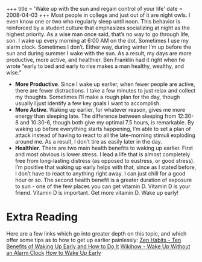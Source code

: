 +++
title = 'Wake up with the sun and regain control of your life'
date = 2008-04-03
+++
Most people in college and just out of it are night owls. I even know one or two who regularly sleep until noon. This behavior is reinforced by a student culture that emphasizes socializing at night as the highest priority. As a wise man once said, that’s no way to go through life, son. I wake up every morning at 6:00 AM on the dot. Sometimes I use my alarm clock. Sometimes I don’t. Either way, during winter I’m up before the sun and during summer I wake with the sun. As a result, my days are more productive, more active, and healthier. Ben Franklin had it right when he wrote “early to bed and early to rise makes a man healthy, wealthy, and wise.”

*   **More Productive**. Since I wake up earlier, when fewer people are active, there are fewer distractions. I take a few minutes to just relax and collect my thoughts. Sometimes I’ll make a rough plan for the day, though usually I just identify a few key goals I want to accomplish.
*   **More Active**. Waking up earlier, for whatever reason, gives me more energy than sleeping late. The difference between sleeping from 12:30-8 and 10:30-6, though both give my optimal 7.5 hours, is remarkable. By waking up before everything starts happening, I’m able to set a plan of attack instead of having to react to all the late-morning stimuli exploding around me. As a result, I don’t tire as easily later in the day.
*   **Healthier**. There are two main health benefits to waking up earlier. First and most obvious is lower stress. I lead a life that is almost completely free from long-lasting distress (as opposed to eustress, or good stress). I’m positive that waking up early helps with that, since as I stated before, I don’t have to react to anything right away. I can just chill for a good hour or so. The second health benefit is a greater duration of exposure to sun - one of the few places you can get vitamin D. Vitamin D is your friend. Vitamin D is important. Get more vitamin D. Wake up early!

# Extra Reading

Here are a few links which go into greater depth on this topic, and which offer some tips as to how to get up earlier painlessly: [Zen Habits - Ten Benefits of Waking Up Early and How to Do It](http://zenhabits.net/2007/05/10-benefits-of-rising-early-and-how-to-do-it/) [Wikihow - Wake Up Without an Alarm Clock](http://www.wikihow.com/Wake-Up-Without-an-Alarm-Clock) [How to Wake Up Early](http://www.howtowakeupearly.com/)